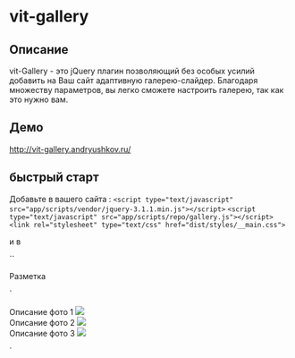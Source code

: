 ﻿# vit-gallery

## Описание

vit-Gallery - это jQuery плагин позволяющий без особых усилий добавить на Ваш сайт адаптивную галерею-слайдер.
Благодаря множеству параметров, вы легко сможете настроить галерею, так как это нужно вам.

## Демо

<http://vit-gallery.andryushkov.ru/>

## быстрый старт

Добавьте в <head> вашего сайта :
`<script type="text/javascript" src="app/scripts/vendor/jquery-3.1.1.min.js"></script>`
`<script type="text/javascript" src="app/scripts/repo/gallery.js"></script>`
`<link rel="stylesheet" type="text/css" href="dist/styles/__main.css">`

и в <body>

`<script>
$(document).ready(function(){
    var $gallery = $('.gallery');

    $gallery.vitGallery()
})
</script>`

Разметка

`<div class="gallery">
    <div class="gallery__img-block ">
        <span class="">Описание фото 1</span>
        <img src="http://elitefon.ru/images/201503/elitefon.ru_38824.jpg" >
    </div>
    <div class="gallery__img-block">
        <span class="">Описание фото 2</span>
        <img src="http://placekitten.com/800/600">
    </div>
    <div class="gallery__img-block ">
        <span>Описание фото 3</span>
        <img src="http://placekitten.com/360/200">
    </div>
</div>`
